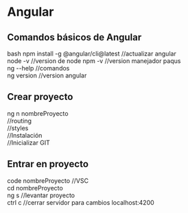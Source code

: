 # Angular
## Comandos básicos de Angular  
bash npm install -g @angular/cli@latest //actualizar angular  
node -v //version de node
npm -v //version manejador paqus  
ng --help //comandos  
ng version //version angular  
## Crear proyecto
ng n nombreProyecto  
//routing  
//styles  
//Instalación  
//Inicializar GIT  
## Entrar en proyecto
code nombreProyecto //VSC  
cd nombreProyecto  
ng s //levantar proyecto  
ctrl c //cerrar servidor para cambios
localhost:4200


